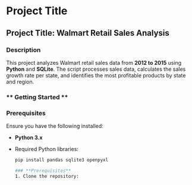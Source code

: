 # Project Title
## Project Title: Walmart Retail Sales Analysis
### **Description**
This project analyzes Walmart retail sales data from **2012 to 2015** using **Python** and **SQLite**. The script processes sales data, calculates the sales growth rate per state, and identifies the most profitable products by state and region.  
### ** Getting Started **
### **Prerequisites**  
Ensure you have the following installed:  
- **Python 3.x**  
- Required Python libraries:  

  ```bash
  pip install pandas sqlite3 openpyxl

  ### **Prerequisites**
  1. Clone the repository:
```bash


